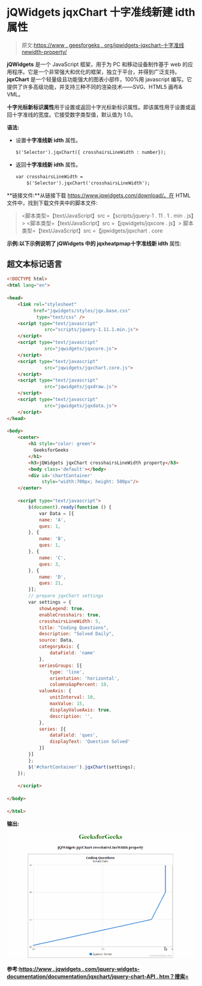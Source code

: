 # jQWidgets jqxChart 十字准线新建 idth 属性

> 原文:[https://www . geesforgeks . org/jqwidgets-jqxchart-十字准线 newidth-property/](https://www.geeksforgeeks.org/jqwidgets-jqxchart-crosshairslinewidth-property/)

**jQWidgets** 是一个 JavaScript 框架，用于为 PC 和移动设备制作基于 web 的应用程序。它是一个非常强大和优化的框架，独立于平台，并得到广泛支持。 **jqxChart** 是一个轻量级且功能强大的图表小部件，100%用 javascript 编写。它提供了许多高级功能，并支持三种不同的渲染技术——SVG、HTML5 画布& VML。

**十字光标新标识属性**用于设置或返回十字光标新标识属性。即该属性用于设置或返回十字准线的宽度。它接受数字类型值，默认值为 1.0。

**语法:**

*   设置**十字准线新 idth** 属性。

    ```html
    $('Selector').jqxChart({ crosshairsLineWidth : number});
    ```

*   返回**十字准线新 idth** 属性。

    ```html
    var crosshairsLineWidth = 
        $('Selector').jqxChart('crosshairsLineWidth');
    ```

**链接文件:**从链接下载 https://www.jqwidgets.com/download/。在 HTML 文件中，找到下载文件夹中的脚本文件:

> <link rel="”stylesheet”" href="”jqwidgets/styles/jqx.base.css”" type="”text/css”">
> <脚本类型=【text/JavaScript】src =【scripts/jquery-1 . 11 . 1 . min . js】></脚本>
> <脚本类型=【text/JavaScript】src =【jqwidgets/jqxcore . js】></脚本>
> 脚本类型=【text/JavaScript】src =【jqwidgets/jqxchart . core

**示例:**以下示例说明了 jQWidgets 中的 jqxheatpmap**十字准线新 idth** 属性:

## 超文本标记语言

```html
<!DOCTYPE html>
<html lang="en">

<head>
    <link rel="stylesheet" 
          href="jqwidgets/styles/jqx.base.css" 
           type="text/css" />
    <script type="text/javascript" 
              src="scripts/jquery-1.11.1.min.js">
    </script>
    <script type="text/javascript" 
              src="jqwidgets/jqxcore.js">
    </script>
    <script type="text/javascript"
              src="jqwidgets/jqxchart.core.js">
    </script>
    <script type="text/javascript" 
              src="jqwidgets/jqxdraw.js">
    </script>
    <script type="text/javascript" 
              src="jqwidgets/jqxdata.js">
    </script>
</head>

<body>
    <center>
        <h1 style="color: green">
          GeeksforGeeks
        </h1>
        <h3>jQWidgets jqxChart crosshairsLineWidth property</h3>
        <body class='default'></body>
        <div id='chartContainer' 
             style="width:700px; height: 500px"/>
    </center>

    <script type="text/javascript">
        $(document).ready(function () {
            var Data = [{
            name: 'A',
            ques: 1,
        }, {
            name: 'B',
            ques: 1,
        }, {
            name: 'C',
            ques: 3,
        }, {
            name: 'D',
            ques: 21,
        }];
        // prepare jqxChart settings
        var settings = {
            showLegend: true,
            enableCrosshairs: true,
            crosshairsLineWidth: 5,
            title: "Coding Questions",
            description: "Solved Daily",
            source: Data,
            categoryAxis: {
                dataField: 'name'
            },
            seriesGroups: [{
                type: 'line',
                orientation: 'horizontal',
                columnsGapPercent: 10,
            valueAxis: {
                unitInterval: 10,
                maxValue: 15,
                displayValueAxis: true,
                description: '',
            },
            series: [{
                dataField: 'ques',
                displayText: 'Question Solved'
            }]
        }]
        };
        $('#chartContainer').jqxChart(settings);
    });

    </script>

</body>

</html>
```

**输出:**

![](img/053a85eaa48f179bf5f0a4a6352af075.png)

**参考:**[**https://www . jqwidgets . com/jquery-widgets-documentation/documentation/jqxchart/jquery-chart-API . htm？搜索=**](https://www.jqwidgets.com/jquery-widgets-documentation/documentation/jqxchart/jquery-chart-api.htm?search=)